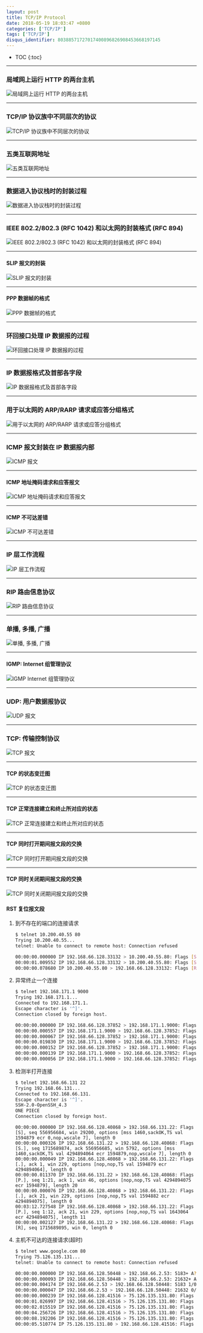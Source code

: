 ```yaml
---
layout: post
title: TCP/IP Protocol
date: 2018-05-19 18:03:47 +0800
categories: ['TCP/IP']
tags: ['TCP/IP']
disqus_identifier: 80388571727017400896826908453668197145
---
```


- TOC
{:toc}

- - -

### 局域网上运行 HTTP 的两台主机

![局域网上运行 HTTP 的两台主机](/assets/tcp-ip-protocol/tcp-ip-http-host-on-lan.svg)

- - -

### TCP/IP 协议族中不同层次的协议 

![TCP/IP 协议族中不同层次的协议](/assets/tcp-ip-protocol/tcp-ip-family-layer.svg)

- - -

### 五类互联网地址

![五类互联网地址](/assets/tcp-ip-protocol/ip-address-class.svg)

- - -

### 数据进入协议栈时的封装过程

![数据进入协议栈时的封装过程](/assets/tcp-ip-protocol/data-segment-frame-wrapper.svg)

- - -

### IEEE 802.2/802.3 (RFC 1042) 和以太网的封装格式 (RFC 894)

![IEEE 802.2/802.3 (RFC 1042) 和以太网的封装格式 (RFC 894)](/assets/tcp-ip-protocol/ieee802.2-ethernet-frame-format.svg)

- - -

#### SLIP 报文的封装

![SLIP 报文的封装](/assets/tcp-ip-protocol/slip.svg)

- - -

#### PPP 数据帧的格式

![PPP 数据帧的格式](/assets/tcp-ip-protocol/ppp.svg)

- - -

### 环回接口处理 IP 数据报的过程

![环回接口处理 IP 数据报的过程](/assets/tcp-ip-protocol/loopback-interface-ip-packet-handling.svg)

- - -

### IP 数据报格式及首部各字段

![IP 数据报格式及首部各字段](/assets/tcp-ip-protocol/ip-data-packet-format.svg)

- - -

### 用于以太网的 ARP/RARP 请求或应答分组格式

![用于以太网的 ARP/RARP 请求或应答分组格式](/assets/tcp-ip-protocol/arp-rarp-packet-format.svg)

- - -

### ICMP 报文封装在 IP 数据报内部

![ICMP 报文](/assets/tcp-ip-protocol/icmp.svg)

- - -

#### ICMP 地址掩码请求和应答报文

![ICMP 地址掩码请求和应答报文](/assets/tcp-ip-protocol/icmp-subnet-mask.svg)

- - -

#### ICMP 不可达差错

![ICMP 不可达差错](/assets/tcp-ip-protocol/icmp-unreachable.svg)

- - -

### IP 层工作流程

![IP 层工作流程](/assets/tcp-ip-protocol/ip-working.svg)

- - -

### RIP 路由信息协议

![RIP 路由信息协议](/assets/tcp-ip-protocol/rip.svg)

- - -

### 单播, 多播, 广播

![单播, 多播, 广播](/assets/tcp-ip-protocol/uni-group-broad-cast.svg)

- - -

#### IGMP: Internet 组管理协议

![IGMP Internet 组管理协议](/assets/tcp-ip-protocol/igmp.svg)

- - -

### UDP: 用户数据报协议

![UDP 报文](/assets/tcp-ip-protocol/udp.svg)

- - -

### TCP: 传输控制协议

![TCP 报文](/assets/tcp-ip-protocol/tcp.svg)

- - -

#### TCP 的状态变迁图

![TCP 的状态变迁图](/assets/tcp-ip-protocol/tcp-status.svg)

- - -

#### TCP 正常连接建立和终止所对应的状态

![TCP 正常连接建立和终止所对应的状态](/assets/tcp-ip-protocol/tcp-open-close.svg)

- - -

#### TCP 同时打开期间报文段的交换

![TCP 同时打开期间报文段的交换](/assets/tcp-ip-protocol/tcp-simultaneous-open.svg)

- - -

#### TCP 同时关闭期间报文段的交换

![TCP 同时关闭期间报文段的交换](/assets/tcp-ip-protocol/tcp-simultaneous-close.svg)

#### RST 复位报文段

1. 到不存在的端口的连接请求

    ```sh
    $ telnet 10.200.40.55 80
    Trying 10.200.40.55...
    telnet: Unable to connect to remote host: Connection refused
    ```
    
    ```sh
    00:00:00.000000 IP 192.168.66.128.33132 > 10.200.40.55.80: Flags [S], seq 4228554322, win 29200, options [mss 1460,sackOK,TS val 1130179 ecr 0,nop,wscale 7], length 0
    00:00:01.009552 IP 192.168.66.128.33132 > 10.200.40.55.80: Flags [S], seq 4228554322, win 29200, options [mss 1460,sackOK,TS val 1130432 ecr 0,nop,wscale 7], length 0
    00:00:00.078680 IP 10.200.40.55.80 > 192.168.66.128.33132: Flags [R.], seq 970664811, ack 4228554323, win 64240, length 0
    ```
1. 异常终止一个连接

    ```sh
    $ telnet 192.168.171.1 9000
    Trying 192.168.171.1...
    Connected to 192.168.171.1.
    Escape character is '^]'.
    Connection closed by foreign host.
    ```
    
    ```sh
    00:00:00.000000 IP 192.168.66.128.37852 > 192.168.171.1.9000: Flags [S], seq 2189393428, win 29200, options [mss 1460,sackOK,TS val 1446368 ecr 0,nop,wscale 7], length 0
    00:00:00.000557 IP 192.168.171.1.9000 > 192.168.66.128.37852: Flags [S.], seq 1865883214, ack 2189393429, win 64240, options [mss 1460], length 0
    00:00:00.000067 IP 192.168.66.128.37852 > 192.168.171.1.9000: Flags [.], ack 1, win 29200, length 0
    00:00:00.019830 IP 192.168.171.1.9000 > 192.168.66.128.37852: Flags [P.], seq 1:20481, ack 1, win 64240, length 20480
    00:00:00.000152 IP 192.168.66.128.37852 > 192.168.171.1.9000: Flags [.], ack 20481, win 64240, length 0
    00:00:00.000139 IP 192.168.171.1.9000 > 192.168.66.128.37852: Flags [R.], seq 20481, ack 1, win 64240, length 0
    00:00:00.000056 IP 192.168.171.1.9000 > 192.168.66.128.37852: Flags [R], seq 1865903695, win 32767, length 0
    ```
1. 检测半打开连接

    ```sh
    $ telnet 192.168.66.131 22
    Trying 192.168.66.131...
    Connected to 192.168.66.131.
    Escape character is '^]'.
    SSH-2.0-OpenSSH_4.3
    ONE PIECE
    Connection closed by foreign host.
    ```
    
    ```
    00:00:00.000000 IP 192.168.66.128.40868 > 192.168.66.131.22: Flags [S], seq 556956684, win 29200, options [mss 1460,sackOK,TS val 1594879 ecr 0,nop,wscale 7], length 0
    00:00:00.000326 IP 192.168.66.131.22 > 192.168.66.128.40868: Flags [S.], seq 1715689874, ack 556956685, win 5792, options [mss 1460,sackOK,TS val 4294894064 ecr 1594879,nop,wscale 7], length 0
    00:00:00.000049 IP 192.168.66.128.40868 > 192.168.66.131.22: Flags [.], ack 1, win 229, options [nop,nop,TS val 1594879 ecr 4294894064], length 0
    00:00:00.011370 IP 192.168.66.131.22 > 192.168.66.128.40868: Flags [P.], seq 1:21, ack 1, win 46, options [nop,nop,TS val 4294894075 ecr 1594879], length 20
    00:00:00.000076 IP 192.168.66.128.40868 > 192.168.66.131.22: Flags [.], ack 21, win 229, options [nop,nop,TS val 1594882 ecr 4294894075], length 0
    00:03:12.727548 IP 192.168.66.128.40868 > 192.168.66.131.22: Flags [P.], seq 1:12, ack 21, win 229, options [nop,nop,TS val 1643064 ecr 4294894075], length 11
    00:00:00.002127 IP 192.168.66.131.22 > 192.168.66.128.40868: Flags [R], seq 1715689895, win 0, length 0
    ```

1. 主机不可达的连接请求(超时)

    ```sh
    $ telnet www.google.com 80
    Trying 75.126.135.131...
    telnet: Unable to connect to remote host: Connection refused
    ```
    
    ```sh
    00:00:00.000000 IP 192.168.66.128.50448 > 192.168.66.2.53: 5183+ A? www.google.com. (32)
    00:00:00.000093 IP 192.168.66.128.50448 > 192.168.66.2.53: 21632+ AAAA? www.google.com. (32)
    00:00:00.004174 IP 192.168.66.2.53 > 192.168.66.128.50448: 5183 1/0/0 A 75.126.135.131 (48)
    00:00:00.000047 IP 192.168.66.2.53 > 192.168.66.128.50448: 21632 0/0/0 (32)
    00:00:00.000239 IP 192.168.66.128.41516 > 75.126.135.131.80: Flags [S], seq 3229948700, win 29200, options [mss 1460,sackOK,TS val 1721759 ecr 0,nop,wscale 7], length 0
    00:00:01.026997 IP 192.168.66.128.41516 > 75.126.135.131.80: Flags [S], seq 3229948700, win 29200, options [mss 1460,sackOK,TS val 1722016 ecr 0,nop,wscale 7], length 0
    00:00:02.015519 IP 192.168.66.128.41516 > 75.126.135.131.80: Flags [S], seq 3229948700, win 29200, options [mss 1460,sackOK,TS val 1722520 ecr 0,nop,wscale 7], length 0
    00:00:04.256726 IP 192.168.66.128.41516 > 75.126.135.131.80: Flags [S], seq 3229948700, win 29200, options [mss 1460,sackOK,TS val 1723584 ecr 0,nop,wscale 7], length 0
    00:00:08.192206 IP 192.168.66.128.41516 > 75.126.135.131.80: Flags [S], seq 3229948700, win 29200, options [mss 1460,sackOK,TS val 1725632 ecr 0,nop,wscale 7], length 0
    00:00:05.510774 IP 75.126.135.131.80 > 192.168.66.128.41516: Flags [R.], seq 1891069686, ack 3229948701, win 64240, length 0
    ```
